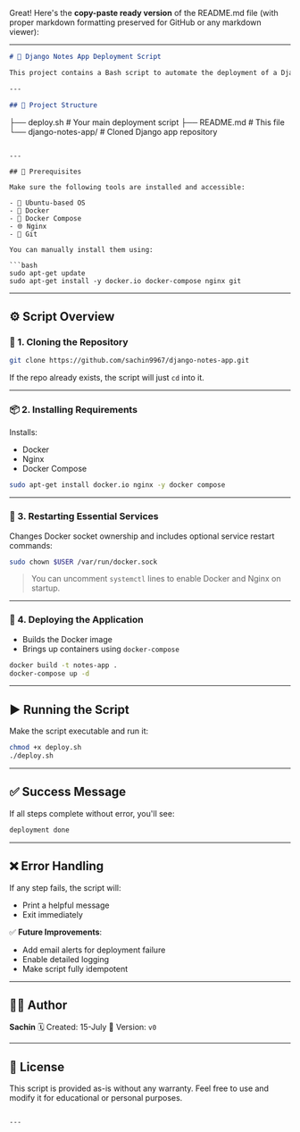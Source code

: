 Great! Here's the **copy-paste ready version** of the README.md file (with proper markdown formatting preserved for GitHub or any markdown viewer):

---

```markdown
# 🚀 Django Notes App Deployment Script

This project contains a Bash script to automate the deployment of a Django Notes application using **Docker** and **Nginx**. It includes steps for cloning the repository, installing necessary dependencies, restarting essential services, and deploying the app using Docker Compose.

---

## 📁 Project Structure

```

├── deploy.sh             # Your main deployment script
├── README.md             # This file
└── django-notes-app/     # Cloned Django app repository

````

---

## 📌 Prerequisites

Make sure the following tools are installed and accessible:

- 🐧 Ubuntu-based OS
- 🐳 Docker
- 🔧 Docker Compose
- 🌐 Nginx
- 🐙 Git

You can manually install them using:

```bash
sudo apt-get update
sudo apt-get install -y docker.io docker-compose nginx git
````

---

## ⚙️ Script Overview

### 🔄 1. Cloning the Repository

```bash
git clone https://github.com/sachin9967/django-notes-app.git
```

If the repo already exists, the script will just `cd` into it.

---

### 📦 2. Installing Requirements

Installs:

* Docker
* Nginx
* Docker Compose

```bash
sudo apt-get install docker.io nginx -y docker compose
```

---

### 🔁 3. Restarting Essential Services

Changes Docker socket ownership and includes optional service restart commands:

```bash
sudo chown $USER /var/run/docker.sock
```

> You can uncomment `systemctl` lines to enable Docker and Nginx on startup.

---

### 🚀 4. Deploying the Application

* Builds the Docker image
* Brings up containers using `docker-compose`

```bash
docker build -t notes-app .
docker-compose up -d
```

---

## ▶️ Running the Script

Make the script executable and run it:

```bash
chmod +x deploy.sh
./deploy.sh
```

---

## ✅ Success Message

If all steps complete without error, you'll see:

```bash
deployment done
```

---

## ❌ Error Handling

If any step fails, the script will:

* Print a helpful message
* Exit immediately

✅ **Future Improvements**:

* Add email alerts for deployment failure
* Enable detailed logging
* Make script fully idempotent

---

## 👨‍💻 Author

**Sachin**
🗓️ Created: 15-July
🔖 Version: `v0`

---

## 📝 License

This script is provided as-is without any warranty. Feel free to use and modify it for educational or personal purposes.

```

---
```
